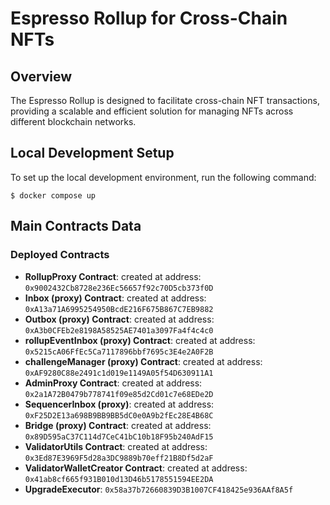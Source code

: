 # Espresso Rollup for Cross-Chain NFTs

## Overview

The Espresso Rollup is designed to facilitate cross-chain NFT transactions, providing a scalable and efficient solution for managing NFTs across different blockchain networks.

## Local Development Setup

To set up the local development environment, run the following command:

```
$ docker compose up
```


## Main Contracts Data

### Deployed Contracts

- **RollupProxy Contract**: created at address: `0x9002432Cb8728e236Ec56657f92c70D5cb373f0D`
- **Inbox (proxy) Contract**: created at address: `0xA13a71A6995254950BcdE216F675B867C7EB9882`
- **Outbox (proxy) Contract**: created at address: `0xA3b0CFEb2e8198A58525AE7401a3097Fa4f4c4c0`
- **rollupEventInbox (proxy) Contract**: created at address: `0x5215cA06FfEc5Ca7117896bbf7695c3E4e2A0F2B`
- **challengeManager (proxy) Contract**: created at address: `0xAF9280C88e2491c1d019e1149A05f54D630911A1`
- **AdminProxy Contract**: created at address: `0x2a1A72B0479b778741f09e85d2Cd01c7e68EDe2D`
- **SequencerInbox (proxy)**: created at address: `0xF25D2E13a698B9BB9BB5dC0e0A9b2fEc28E4B68C`
- **Bridge (proxy) Contract**: created at address: `0x89D595aC37C114d7CeC41bC10b18F95b240AdF15`
- **ValidatorUtils Contract**: created at address: `0x3Ed87E3969F5d28a3DC9889b70eff21B8Df5d2aF`
- **ValidatorWalletCreator Contract**: created at address: `0x41ab8cf665f931B010d13D46b5178551594EE2DA`
- **UpgradeExecutor**: `0x58a37b72660839D3B1007CF418425e936AAf8A5f`
